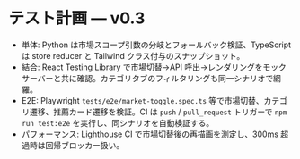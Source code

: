 # テスト計画 — v0.3

- 単体: Python は市場スコープ引数の分岐とフォールバック検証、TypeScript は store reducer と Tailwind クラス付与のスナップショット。
- 結合: React Testing Library で市場切替→API 呼出→レンダリングをモックサーバーと共に確認。カテゴリタブのフィルタリングも同一シナリオで網羅。
- E2E: Playwright `tests/e2e/market-toggle.spec.ts` 等で市場切替、カテゴリ遷移、推薦カード遷移を検証。CI は `push` / `pull_request` トリガーで `npm run test:e2e` を実行し、同シナリオを自動検証する。
- パフォーマンス: Lighthouse CI で市場切替後の再描画を測定し、300ms 超過時は回帰ブロッカー扱い。
